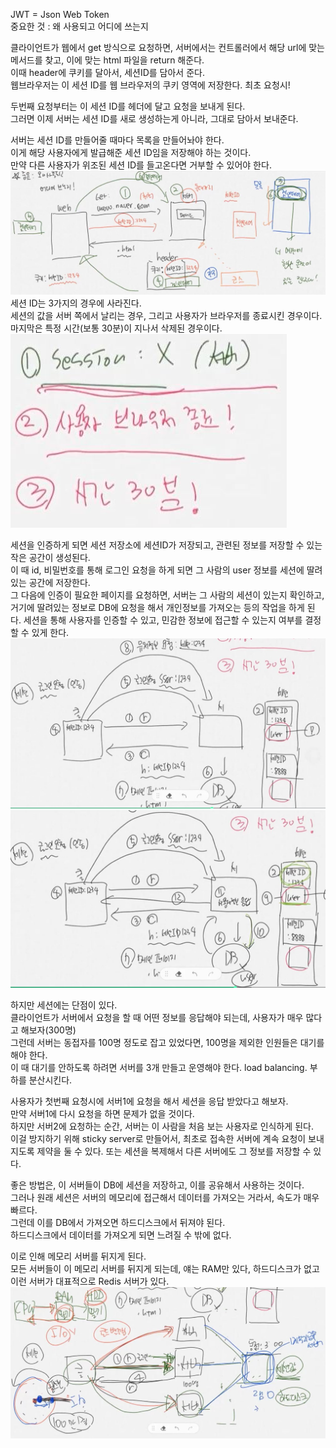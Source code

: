 JWT = Json Web Token  
중요한 것 : 왜 사용되고 어디에 쓰는지

클라이언트가 웹에서 get 방식으로 요청하면, 서버에서는 컨트롤러에서 해당 url에 맞는 메서드를 찾고, 이에 맞는 html 파일을 return 해준다.  
이때 header에 쿠키를 달아서, 세션ID를 담아서 준다.  
웹브라우저는 이 세션 ID를 웹 브라우저의 쿠키 영역에 저장한다. 최초 요청시!

두번째 요청부터는 이 세션 ID를 헤더에 달고 요청을 보내게 된다.  
그러면 이제 서버는 세션 ID를 새로 생성하는게 아니라, 그대로 담아서 보내준다.

서버는 세션 ID를 만들어줄 때마다 목록을 만들어놔야 한다.  
이게 해당 사용자에게 발급해준 세션 ID임을 저장해야 하는 것이다.  
만약 다른 사용자가 위조된 세션 ID를 들고온다면 거부할 수 있어야 한다.  
![](./images/1_세션1.jpeg)
세션 ID는 3가지의 경우에 사라진다.  
세션의 값을 서버 쪽에서 날리는 경우, 그리고 사용자가 브라우저를 종료시킨 경우이다.  
마지막은 특정 시간(보통 30분)이 지나서 삭제된 경우이다.  
![](./images/1_세션2.jpeg)

세션을 인증하게 되면 세션 저장소에 세션ID가 저장되고, 관련된 정보를 저장할 수 있는 작은 공간이 생성된다.  
이 때 id, 비밀번호를 통해 로그인 요청을 하게 되면 그 사람의 user 정보를 세션에 딸려있는 공간에 저장한다.  
그 다음에 인증이 필요한 페이지를 요청하면, 서버는 그 사람의 세션이 있는지 확인하고, 거기에 딸려있는 정보로 DB에 요청을 해서 개인정보를 가져오는 등의 작업을 하게 된다.
세션을 통해 사용자를 인증할 수 있고, 민감한 정보에 접근할 수 있는지 여부를 결정할 수 있게 한다.  
![](./images/1_세션3.jpeg)  
![](./images/1_세션4.jpeg)

하지만 세션에는 단점이 있다.  
클라이언트가 서버에서 요청을 할 때 어떤 정보를 응답해야 되는데, 사용자가 매우 많다고 해보자(300명)  
그런데 서버는 동접자를 100명 정도로 잡고 있었다면, 100명을 제외한 인원들은 대기를 해야 한다.  
이 때 대기를 안하도록 하려면 서버를 3개 만들고 운영해야 한다. load balancing. 부하를 분산시킨다.

사용자가 첫번째 요청시에 서버1에 요청을 해서 세션을 응답 받았다고 해보자.  
만약 서버1에 다시 요청을 하면 문제가 없을 것이다.  
하지만 서버2에 요청하는 순간, 서버는 이 사람을 처음 보는 사용자로 인식하게 된다.  
이걸 방지하기 위해 sticky server로 만들어서, 최초로 접속한 서버에 계속 요청이 보내지도록 제약을 둘 수 있다.
또는 세션을 복제해서 다른 서버에도 그 정보를 저장할 수 있다.

좋은 방법은, 이 서버들이 DB에 세션을 저장하고, 이를 공유해서 사용하는 것이다.  
그러나 원래 세션은 서버의 메모리에 접근해서 데이터를 가져오는 거라서, 속도가 매우 빠르다.  
그런데 이를 DB에서 가져오면 하드디스크에서 뒤져야 된다.  
하드디스크에서 데이터를 가져오게 되면 느려질 수 밖에 없다.

이로 인해 메모리 서버를 뒤지게 된다.  
모든 서버들이 이 메모리 서버를 뒤지게 되는데, 얘는 RAM만 있다, 하드디스크가 없고  
이런 서버가 대표적으로 Redis 서버가 있다.  
![](./images/1_세션5.jpeg)
